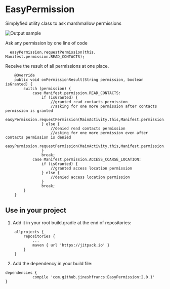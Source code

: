 # EasyPermission
Simplyfied utility class to ask marshmallow permissions

![Output sample](https://github.com/jineshfrancs/EasyPermission/blob/master/screens/easy.gif)

Ask any permission by one line of code
```
  easyPermission.requestPermission(this, Manifest.permission.READ_CONTACTS);
```
Receive the result of all permissions at one place.

```
    @Override
    public void onPermissionResult(String permission, boolean isGranted) {
        switch (permission) {
            case Manifest.permission.READ_CONTACTS:
                if (isGranted) {
                    //granted read contacts permission
                    //asking for one more permission after contacts permission is granted
                    easyPermission.requestPermission(MainActivity.this,Manifest.permission.ACCESS_COARSE_LOCATION);
                } else {
                    //denied read contacts permission
                    //asking for one more permission even after contacts permission is denied
                    easyPermission.requestPermission(MainActivity.this,Manifest.permission.ACCESS_COARSE_LOCATION);
                }
                break;
            case Manifest.permission.ACCESS_COARSE_LOCATION:
                if (isGranted) {
                    //granted access location permission
                } else {
                    //denied access location permission
                }
                break;
        }
    }
```

Use in your project
------

1. Add it in your root build.gradle at the end of repositories:
```
	allprojects {
		repositories {
			...
			maven { url 'https://jitpack.io' }
		}
	}
```

2. Add the dependency in your build file:
```
dependencies {
	        compile 'com.github.jineshfrancs:EasyPermission:2.0.1'
}
```
